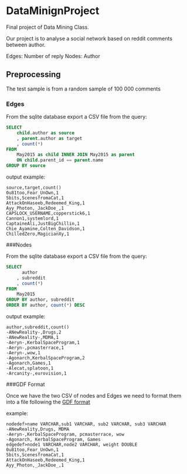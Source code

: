 # DataMinignProject
Final project of Data Mining Class.

Our project is to analyse a social network based on reddit comments between author.

Edges: Number of reply
Nodes: Author

## Preprocessing

The test sample is from a random sample of 100 000 comments

### Edges

From the sqlite database export a CSV file from the query:

```sql
SELECT 
    child.author as source
    , parent.author as target
    , count(*)
FROM 
    May2015 as child INNER JOIN May2015 as parent
    ON child.parent_id == parent.name
GROUP BY source
```

output example:
```csv
source,target,count()
0u81too,Fear_UnOwn,1
5bits,ScenesfromaCat,1
AttackOnHaseeb,Redeemed_King,1
Ayy_Photon,_JackDoe_,1
CAPSLOCK_USERNAME,copperstick6,1
Cannon1,systemlord,1
CaptaineAli,JustBigChillin,1
Chie_Ayamine,Colten_Davidson,1
ChilledZero,MagicianXy,1
```

###Nodes

From the sqlite database export a CSV file from the query:

```sql
SELECT 
      author
    , subreddit
    , count(*)
FROM 
    May2015
GROUP BY author, subreddit
ORDER BY author, count(*) DESC
```

output example:
```csv
author,subreddit,count()
-ANewReality-,Drugs,2
-ANewReality-,MDMA,1
-Aeryn-,KerbalSpaceProgram,1
-Aeryn-,pcmasterrace,1
-Aeryn-,wow,1
-Agonarch,KerbalSpaceProgram,2
-Agonarch,Games,1
-Alecat,splatoon,1
-Arcanity-,eurovision,1
```

###GDF Format

Once we have the two CSV of nodes and Edges we need to format them into a file following the [GDF format](http://gephi.github.io/users/supported-graph-formats/gdf-format/)

example:

```
nodedef>name VARCHAR,sub1 VARCHAR, sub2 VARCHAR, sub3 VARCHAR
-ANewReality,Drugs, MDMA
-Aeryn-,KerbalSpaceProgram, pcmasterrace, wow
-Agonarch, KerbalSpaceProgram, Games
edgedef>node1 VARCHAR,node2 VARCHAR, weight DOUBLE
0u81too,Fear_UnOwn,1
5bits,ScenesfromaCat,1
AttackOnHaseeb,Redeemed_King,1
Ayy_Photon,_JackDoe_,1

```
